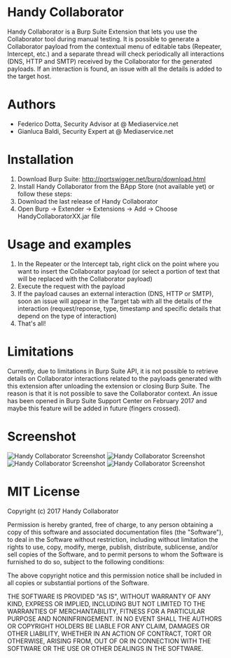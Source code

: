 # Handy Collaborator
Handy Collaborator is a Burp Suite Extension that lets you use the Collaborator tool during manual testing. It is possible to generate a Collaborator payload from the contextual menu of editable tabs (Repeater, Intercept, etc.) and a separate thread will check periodically all interactions (DNS, HTTP and SMTP) received by the Collaborator for the generated payloads. If an interaction is found, an issue with all the details is added to the target host.

# Authors
- Federico Dotta, Security Advisor at @ Mediaservice.net
- Gianluca Baldi, Security Expert at @ Mediaservice.net

# Installation
1.	Download Burp Suite: http://portswigger.net/burp/download.html
2.	Install Handy Collaborator from the BApp Store (not available yet) or follow these steps:
3.	Download the last release of Handy Collaborator
4.	Open Burp -> Extender -> Extensions -> Add -> Choose HandyCollaboratorXX.jar file

# Usage and examples
1.	In the Repeater or the Intercept tab, right click on the point where you want to insert the Collaborator payload (or select a portion of text that will be replaced with the Collaborator payload)
2.	Execute the request with the payload
3.	If the payload causes an external interaction (DNS, HTTP or SMTP), soon an issue will appear in the Target tab with all the details of the interaction (request/reponse, type, timestamp and specific details that depend on the type of interaction)
4.	That's all!

# Limitations
Currently, due to limitations in Burp Suite API, it is not possible to retrieve details on Collaborator interactions related to the payloads generated with this extension after unloading the extension or closing Burp Suite. The reason is that it is not possible to save the Collaborator context. An issue has been opened in Burp Suite Support Center on February 2017 and maybe this feature will be added in future (fingers crossed).

# Screenshot
![Handy Collaborator Screenshot](https://raw.githubusercontent.com/federicodotta/HandyCollaborator/master/HandyCollaborator1.png)
![Handy Collaborator Screenshot](https://raw.githubusercontent.com/federicodotta/HandyCollaborator/master/HandyCollaborator2.png)
![Handy Collaborator Screenshot](https://raw.githubusercontent.com/federicodotta/HandyCollaborator/master/HandyCollaborator4.png)
![Handy Collaborator Screenshot](https://raw.githubusercontent.com/federicodotta/HandyCollaborator/master/HandyCollaborator3.png)

# MIT License

Copyright (c) 2017 Handy Collaborator  

Permission is hereby granted, free of charge, to any person obtaining a copy of this software and associated documentation files (the "Software"), to deal in the Software without restriction, including without limitation the rights to use, copy, modify, merge, publish, distribute, sublicense, and/or sell copies of the Software, and to permit persons to whom the Software is furnished to do so, subject to the following conditions:  

The above copyright notice and this permission notice shall be included in all copies or substantial portions of the Software.  

THE SOFTWARE IS PROVIDED "AS IS", WITHOUT WARRANTY OF ANY KIND, EXPRESS OR IMPLIED, INCLUDING BUT NOT LIMITED TO THE WARRANTIES OF MERCHANTABILITY, FITNESS FOR A PARTICULAR PURPOSE AND NONINFRINGEMENT. IN NO EVENT SHALL THE AUTHORS OR COPYRIGHT HOLDERS BE LIABLE FOR ANY CLAIM, DAMAGES OR OTHER LIABILITY, WHETHER IN AN ACTION OF CONTRACT, TORT OR OTHERWISE, ARISING FROM, OUT OF OR IN CONNECTION WITH THE SOFTWARE OR THE USE OR OTHER DEALINGS IN THE SOFTWARE.